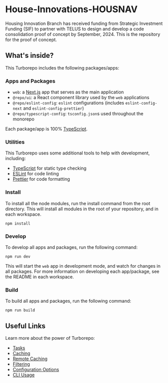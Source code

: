 # House-Innovations-HOUSNAV
Housing Innovation Branch has received funding from Strategic Investment Funding (SIF) to partner with TELUS to design and develop a code consolidation proof of concept by September, 2024. This is the repository for the proof of concept.

## What's inside?

This Turborepo includes the following packages/apps:

### Apps and Packages

- `web`: a [Next.js](https://nextjs.org/) app that serves as the main application
- `@repo/ui`: a React component library used by the `web` applications
- `@repo/eslint-config`: `eslint` configurations (includes `eslint-config-next` and `eslint-config-prettier`)
- `@repo/typescript-config`: `tsconfig.json`s used throughout the monorepo

Each package/app is 100% [TypeScript](https://www.typescriptlang.org/).

### Utilities

This Turborepo uses some additional tools to help with development, including:

- [TypeScript](https://www.typescriptlang.org/) for static type checking
- [ESLint](https://eslint.org/) for code linting
- [Prettier](https://prettier.io) for code formatting

### Install

To install all the node modules, run the install command from the root directory. This will install all modules in the root of your repository, and in each workspace.

```
npm install
```

### Develop

To develop all apps and packages, run the following command:

```
npm run dev
```

This will start the `web` app in development mode, and watch for changes in all packages. For more information on developing each app/package, see the README in each workspace.

### Build

To build all apps and packages, run the following command:

```
npm run build
```

## Useful Links

Learn more about the power of Turborepo:

- [Tasks](https://turbo.build/repo/docs/core-concepts/monorepos/running-tasks)
- [Caching](https://turbo.build/repo/docs/core-concepts/caching)
- [Remote Caching](https://turbo.build/repo/docs/core-concepts/remote-caching)
- [Filtering](https://turbo.build/repo/docs/core-concepts/monorepos/filtering)
- [Configuration Options](https://turbo.build/repo/docs/reference/configuration)
- [CLI Usage](https://turbo.build/repo/docs/reference/command-line-reference)
